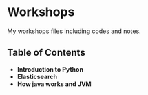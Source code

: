 # Workshops
My workshops files including codes and notes.

## Table of Contents
- **Introduction to Python**
- **Elasticsearch**
- **How java works and JVM**